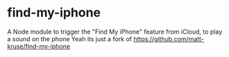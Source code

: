 # find-my-iphone
A Node module to trigger the "Find My iPhone" feature from iCloud, to play a sound on the phone
Yeah its just a fork of https://github.com/matt-kruse/find-my-iphone
